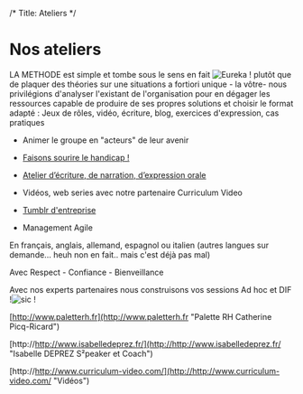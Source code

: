 /*
Title: Ateliers
*/

# Nos ateliers

LA METHODE est simple et tombe sous le sens en fait ![Eureka !](http://i.imgur.com/zE6eutV.jpg) plutôt que de plaquer des théories sur une situations a fortiori unique - la vôtre- nous privilégions d'analyser l'existant de l'organisation pour en dégager les ressources capable de produire de ses propres solutions et	choisir le format adapté : Jeux de rôles, vidéo, écriture, blog, exercices d'expression, cas pratiques
*	Animer le groupe en "acteurs" de leur avenir

* [Faisons sourire le handicap !](handicap1)

*	[Atelier d’écriture, de narration, d’expression orale](storytelling1)
*	Vidéos, web series avec notre partenaire Curriculum Video 
*	[Tumblr d'entreprise](tumblrdentreprise1)
*	Management Agile 

En français, anglais, allemand, espagnol ou italien (autres langues sur demande... heuh non en fait.. mais c'est déjà pas mal)

Avec Respect - Confiance - Bienveillance

Avec nos experts partenaires nous construisons vos sessions Ad hoc et DIF !![sic !](http://i.imgur.com/ZdIoqJt.gif)

[http://www.paletterh.fr](http://www.paletterh.fr "Palette RH Catherine Picq-Ricard")

[http://http://www.isabelledeprez.fr/](http://http://www.isabelledeprez.fr/ "Isabelle DEPREZ S²peaker et Coach")

[http://http://www.curriculum-video.com/](http://http://www.curriculum-video.com/ "Vidéos")

